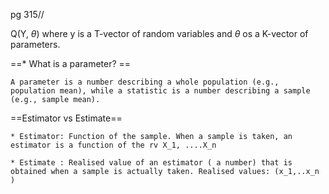 pg 315// 


Q(Y, $\theta$) where y is a T-vector of random variables and $\theta$ os a K-vector of parameters. 

==* What is a parameter? ==
```
A parameter is a number describing a whole population (e.g., population mean), while a statistic is a number describing a sample (e.g., sample mean).
```


==Estimator vs Estimate== 
```
* Estimator: Function of the sample. When a sample is taken, an estimator is a function of the rv X_1, ....X_n

* Estimate : Realised value of an estimator ( a number) that is obtained when a sample is actually taken. Realised values: (x_1,..x_n )
```
